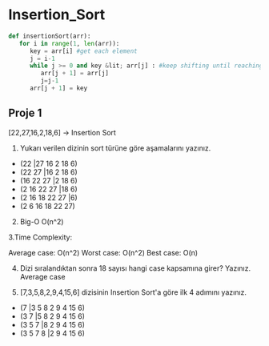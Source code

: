 # Insertion_Sort

```python
def insertionSort(arr):
   for i in range(1, len(arr)):
      key = arr[i] #get each element
      j = i-1
      while j >= 0 and key &lit; arr[j] : #keep shifting until reaching index 0 or getting an element smaller than key
         arr[j + 1] = arr[j]
         j=j-1
      arr[j + 1] = key
```

## Proje 1

[22,27,16,2,18,6] -> Insertion Sort

1. Yukarı verilen dizinin sort türüne göre aşamalarını yazınız.

* (22 |27 16 2 18 6)
* (22 27 |16 2 18 6)
* (16 22 27 |2 18 6)
* (2 16 22 27 |18 6)
* (2 16 18 22 27 |6)
* (2 6 16 18 22 27)

2. Big-O 
O(n^2)

3.Time Complexity: 

Average case: 
O(n^2)
Worst case:
O(n^2)
Best case: 
O(n)

4. Dizi sıralandıktan sonra 18 sayısı hangi case kapsamına girer? Yazınız.
Average case

5. [7,3,5,8,2,9,4,15,6] dizisinin Insertion Sort'a göre ilk 4 adımını yazınız.

* (7 |3 5 8 2 9 4 15 6)
* (3 7 |5 8 2 9 4 15 6)
* (3 5 7 |8 2 9 4 15 6)
* (3 5 7 8 |2 9 4 15 6)

